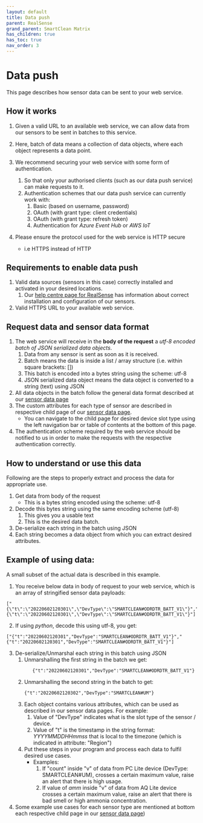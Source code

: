 ```yaml
---
layout: default
title: Data push
parent: RealSense
grand_parent: SmartClean Matrix
has_children: true
has_toc: true
nav_order: 3
---
```


# Data push
This page describes how sensor data can be sent to your web service.

## How it works
1. Given a valid URL to an available web service, we can allow data from our sensors to be 
sent in batches to this service.

2. Here, batch of data means a collection of data objects, where each object represents a data point.

3. We recommend securing your web service with some form of authentication.
   1. So that only your authorised clients (such as our data push service) can make requests to it.
   2. Authentication schemes that our data push service can currently work with:
      1. Basic (based on username, password)
      2. OAuth (with grant type: client credentials)
      3. OAuth (with grant type: refresh token)
      4. Authentication for _Azure Event Hub_ or _AWS IoT_ 
   
4. Please ensure the protocol used for the web service is HTTP secure 
   - i.e HTTPS instead of HTTP


## Requirements to enable data push
1. Valid data sources (sensors in this case) correctly installed and activated in your desired locations.
   1. Our [help centre page for RealSense](https://help.smartclean.io/support/solutions/84000146848) has
information about correct installation and configuration of our sensors.
2. Valid HTTPS URL to your available web service.


## Request data and sensor data format
1. The web service will receive in the **body of the request** a _utf-8 encoded batch of JSON serialized data objects_.
   1. Data from any sensor is sent as soon as it is received.
   2. Batch means the data is inside a list / array structure (i.e. within square brackets: [])
   3. This batch is encoded into a bytes string using the scheme: utf-8 
   4. JSON serialized data object means the data object is converted to a string (text) using JSON
2. All data objects in the batch follow the general data format described at our 
[sensor data page](https://www.docs.smartclean.io/realsense_sensor_data.html#general-data-format)
3. The custom attributes for each type of sensor are described in respective child page of our 
[sensor data page](https://www.docs.smartclean.io/realsense_sensor_data.html#custom-data-format).
   - You can navigate to the child page for desired device slot type using the left navigation bar or 
table of contents at the bottom of this page.
4. The authentication scheme required by the web service should be notified to us in order to make the requests
with the respective authentication correctly.

## How to understand or use this data
Following are the steps to properly extract and process the data for appropriate use.
1. Get data from body of the request
   - This is a bytes string encoded using the scheme: utf-8
2. Decode this bytes string using the same encoding scheme (utf-8)
   1. This gives you a usable text
   2. This is the desired data batch.
3. De-serialize each string in the batch using JSON
4. Each string becomes a data object from which you can extract desired attributes.

## Example of using data:
A small subset of the actual data is described in this example.

1. You receive below data in body of request to your web service, which is an array of stringified sensor data payloads:

```
["{\"t\":\"20220602120301\",\"DevType\":\"SMARTCLEAN#ODRDTR_BATT_V1\"}","{\"t\":\"20220602120301\",\"DevType\":\"SMARTCLEAN#ODRDTR_BATT_V1\"}"]
```

2. If using *python*, decode this using utf-8, you get:

```
["{"t":"20220602120301","DevType":"SMARTCLEAN#ODRDTR_BATT_V1"}","{"t":"20220602120301","DevType":"SMARTCLEAN#ODRDTR_BATT_V1"}"]
```

3. De-serialize/Unmarshal each string in this batch using JSON
   1. Unmarshalling the first string in the batch we get:
       ```
          {"t":"20220602120301","DevType":"SMARTCLEAN#ODRDTR_BATT_V1"}
       ```
   2. Unmarshalling the second string in the batch to get:
       ```
       {"t":"20220602120302","DevType":"SMARTCLEAN#UM"}
       ```
   3. Each object contains various attributes, which can be used as described in our sensor data pages. 
   For example:
      1. Value of "DevType" indicates what is the slot type of the sensor / device. 
      2. Value of "t" is the timestamp in the string format: *YYYYMMDDHHmmss* that is local to the timezone
      (which is indicated in attribute: "Region")
   4. Put these steps in your program and process each data to fulfil desired use cases. 
      - Examples: 
         1. If "count" inside "v" of data from PC Lite device (DevType: SMARTCLEAN#UM),
         crosses a certain maximum value, raise an alert that there is high usage. 
         2. If value of *amm* inside "v" of data from AQ Lite device crosses a certain maximum value, 
         raise an alert that there is bad smell or high ammonia concentration.
4. Some example use cases for each sensor type are mentioned at bottom each respective child page in
our [sensor data page](https://www.docs.smartclean.io/realsense_sensor_data.html#custom-data-format))
